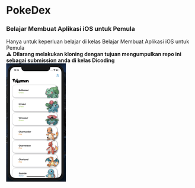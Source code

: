 # PokeDex
### Belajar Membuat Aplikasi iOS untuk Pemula

Hanya untuk keperluan belajar di kelas Belajar Membuat Aplikasi iOS untuk Pemula </br>
:warning: **Dilarang melakukan kloning dengan tujuan mengumpulkan repo ini sebagai submission anda di kelas Dicoding** </br>
![alt text](https://github.com/andiwijayaid/PokeDex/blob/master/images/pokemon_demo.gif)
